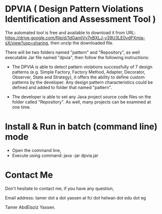 # DPVIA ( Design Pattern Violations Identification and Assessment Tool )

The automated tool is free and available to download it from URL: https://drive.google.com/file/d/1dGamIVv7nBXLJ-v39U3LE0vdPXmia-sX/view?usp=sharing, then unzip the downloaded file. 

There will be two folders named "pattern" and "Repository", as well executable Jar file named "dpvia", then follow the following instructions:

* The DPVIA is able to detect pattern violations successfully of 7 design patterns (e.g. Simple Factory, Factory Method, Adapter, Decorator, Observer, State and Strategy), it offers the ability to define custom patterns by the developer. Any design pattern characteristics could be defined and added to folder that named "pattern".

* The developer is able to set any Java project source code files on the folder called "Repository". As well, many projects can be examined at one time.
    
# Install & Run in batch (command line) mode

* Open the command line,
* Execute using command: java -jar dpvia.jar

# Contact Me
Don't hesitate to contact me, if you have any question,

Email address: tamer dot a dot yassen at fci dot helwan dot edu dot eg 

Tamer AbdElaziz Yassen.
